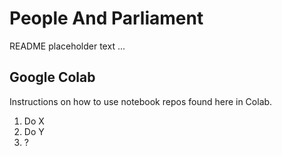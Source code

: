 # People And Parliament

README placeholder text ...

## Google Colab

Instructions on how to use notebook repos found here in Colab.

1. Do X
2. Do Y
3. ?
